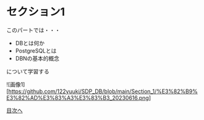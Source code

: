 # セクション1
このパートでは・・・　　

- DBとは何か
- PostgreSQLとは
- DBNの基本的概念　　

について学習する  

![画像1][https://github.com/122yuuki/SDP_DB/blob/main/Section_1/%E3%82%B9%E3%82%AD%E3%83%A3%E3%83%B3_20230616.png]



[目次へ](https://github.com/122yuuki/SDP_DB/blob/main/README.md)
